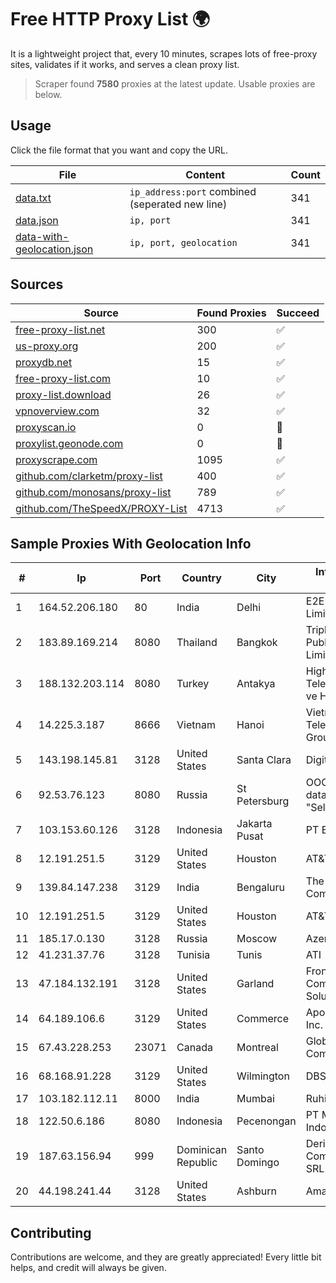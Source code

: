 
# Free HTTP Proxy List 🌍

It is a lightweight project that, every 10 minutes, scrapes lots of free-proxy sites, validates if it works, and serves a clean proxy list.


> Scraper found **7580** proxies at the latest update. Usable proxies are below.

## Usage

Click the file format that you want and copy the URL.


|File|Content|Count|
|----|-------|-----|
|[data.txt](https://raw.githubusercontent.com/themiralay/Proxy-List-World/master/data.txt)|`ip_address:port` combined (seperated new line)|341|
|[data.json](https://raw.githubusercontent.com/themiralay/Proxy-List-World/master/data.json)|`ip, port`|341|
|[data-with-geolocation.json](https://raw.githubusercontent.com/themiralay/Proxy-List-World/master/data-with-geolocation.json)|`ip, port, geolocation`|341|

## Sources

|Source|Found Proxies|Succeed|
|------|-------------|-------|
|[free-proxy-list.net](https://free-proxy-list.net)|300|✅|
|[us-proxy.org](https://www.us-proxy.org)|200|✅|
|[proxydb.net](http://proxydb.net)|15|✅|
|[free-proxy-list.com](https://free-proxy-list.com/?page=&port=&type%5B%5D=http&type%5B%5D=https&up_time=0&search=Search)|10|✅|
|[proxy-list.download](https://www.proxy-list.download/HTTP)|26|✅|
|[vpnoverview.com](https://vpnoverview.com/privacy/anonymous-browsing/free-proxy-servers)|32|✅|
|[proxyscan.io](https://www.proxyscan.io)|0|🚫|
|[proxylist.geonode.com](https://proxylist.geonode.com/api/proxy-list?limit=300&page=1&sort_by=lastChecked&sort_type=desc&protocols=http,https)|0|🚫|
|[proxyscrape.com](https://api.proxyscrape.com/v2/?request=displayproxies&protocol=http&timeout=10000&country=all&ssl=all&anonymity=all)|1095|✅|
|[github.com/clarketm/proxy-list](https://raw.githubusercontent.com/clarketm/proxy-list/master/proxy-list-raw.txt)|400|✅|
|[github.com/monosans/proxy-list](https://raw.githubusercontent.com/monosans/proxy-list/main/proxies/http.txt)|789|✅|
|[github.com/TheSpeedX/PROXY-List](https://raw.githubusercontent.com/TheSpeedX/PROXY-List/master/http.txt)|4713|✅|


## Sample Proxies With Geolocation Info

|#|Ip|Port|Country|City|Internet Service Provider|
|-|--|----|-------|----|-------------------------|
|1|164.52.206.180|80|India|Delhi|E2E Networks Limited|
|2|183.89.169.214|8080|Thailand|Bangkok|Triple T Broadband Public Company Limited|
|3|188.132.203.114|8080|Turkey|Antakya|High Speed Telekomunikasyon ve Hab. Hiz. Ltd. Sti.|
|4|14.225.3.187|8666|Vietnam|Hanoi|Vietnam Posts and Telecommunications Group|
|5|143.198.145.81|3128|United States|Santa Clara|DigitalOcean, LLC|
|6|92.53.76.123|8080|Russia|St Petersburg|OOO "Network of data-centers "Selectel"|
|7|103.153.60.126|3128|Indonesia|Jakarta Pusat|PT Era Awan Digital|
|8|12.191.251.5|3129|United States|Houston|AT&T Services, Inc.|
|9|139.84.147.238|3129|India|Bengaluru|The Constant Company, LLC|
|10|12.191.251.5|3129|United States|Houston|AT&T Services, Inc.|
|11|185.17.0.130|3128|Russia|Moscow|Azerta GROUP Ltd|
|12|41.231.37.76|3128|Tunisia|Tunis|ATI - ISP|
|13|47.184.132.191|3128|United States|Garland|Frontier Communications Solutions|
|14|64.189.106.6|3129|United States|Commerce|Apogee Telecom Inc.|
|15|67.43.228.253|23071|Canada|Montreal|GloboTech Communications|
|16|68.168.91.228|3129|United States|Wilmington|DBS International|
|17|103.182.112.11|8000|India|Mumbai|Ruhi Infotech|
|18|122.50.6.186|8080|Indonesia|Pecenongan|PT Mora Telematika Indonesia|
|19|187.63.156.94|999|Dominican Republic|Santo Domingo|Derivalnet Y Comunicaciones SRL|
|20|44.198.241.44|3128|United States|Ashburn|Amazon.com|



## Contributing

Contributions are welcome, and they are greatly appreciated! Every
little bit helps, and credit will always be given.

